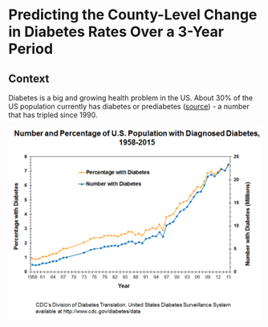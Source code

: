# Predicting the County-Level Change in Diabetes Rates Over a 3-Year Period

## Context

Diabetes is a big and growing health problem in the US. About 30% of the US population currently has diabetes or prediabetes ([source](http://www.diabetes.org/assets/pdfs/basics/cdc-statistics-report-2017.pdf)) - a number that has tripled since 1990.





<div text-align = "center">

<div style="background-color:lightblue" width = "800px">
  <img src="/images/Diabetes_growth_1958_2015.png" width="600px" align="middle">
</div>

</div>





